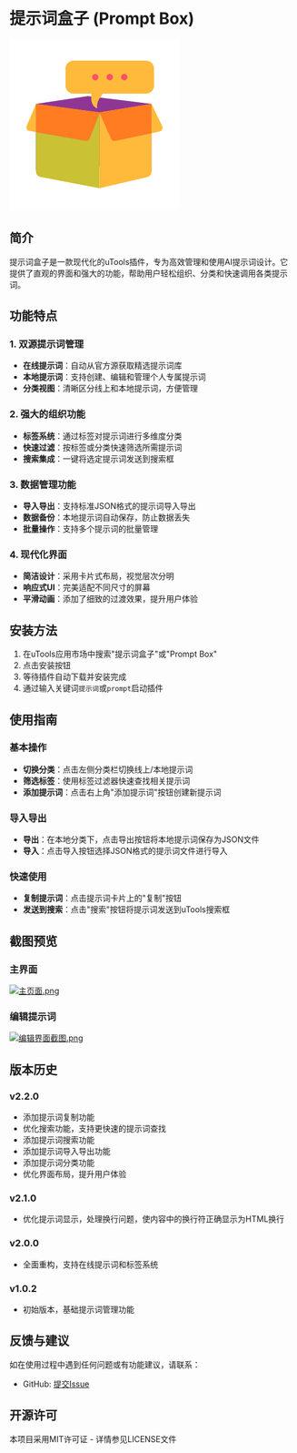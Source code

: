 # 提示词盒子 (Prompt Box)

![提示词盒子Logo](logo.png)

## 简介
提示词盒子是一款现代化的uTools插件，专为高效管理和使用AI提示词设计。它提供了直观的界面和强大的功能，帮助用户轻松组织、分类和快速调用各类提示词。

## 功能特点

### 1. 双源提示词管理
- **在线提示词**：自动从官方源获取精选提示词库
- **本地提示词**：支持创建、编辑和管理个人专属提示词
- **分类视图**：清晰区分线上和本地提示词，方便管理

### 2. 强大的组织功能
- **标签系统**：通过标签对提示词进行多维度分类
- **快速过滤**：按标签或分类快速筛选所需提示词
- **搜索集成**：一键将选定提示词发送到搜索框

### 3. 数据管理功能
- **导入导出**：支持标准JSON格式的提示词导入导出
- **数据备份**：本地提示词自动保存，防止数据丢失
- **批量操作**：支持多个提示词的批量管理

### 4. 现代化界面
- **简洁设计**：采用卡片式布局，视觉层次分明
- **响应式UI**：完美适配不同尺寸的屏幕
- **平滑动画**：添加了细致的过渡效果，提升用户体验

## 安装方法

1. 在uTools应用市场中搜索"提示词盒子"或"Prompt Box"
2. 点击安装按钮
3. 等待插件自动下载并安装完成
4. 通过输入关键词`提示词`或`prompt`启动插件

## 使用指南

### 基本操作
- **切换分类**：点击左侧分类栏切换线上/本地提示词
- **筛选标签**：使用标签过滤器快速查找相关提示词
- **添加提示词**：点击右上角"添加提示词"按钮创建新提示词

### 导入导出
- **导出**：在本地分类下，点击导出按钮将本地提示词保存为JSON文件
- **导入**：点击导入按钮选择JSON格式的提示词文件进行导入

### 快速使用
- **复制提示词**：点击提示词卡片上的"复制"按钮
- **发送到搜索**：点击"搜索"按钮将提示词发送到uTools搜索框

## 截图预览

### 主界面
[![主页面.png](https://imgtu.com/uploads/moz19bti/t-screenshot_2025-10-24_165508_710.webp)](https://imgtu.com/upload/moz19bti/screenshot_2025-10-24_165508_710)

### 编辑提示词
[![编辑界面截图.png](https://imgtu.com/uploads/mp3vcy0u/t-screenshot_2025-10-24_165528_788.webp)](https://imgtu.com/upload/mp3vcy0u/screenshot_2025-10-24_165528_788)

## 版本历史

### v2.2.0
- 添加提示词复制功能
- 优化搜索功能，支持更快速的提示词查找
- 添加提示词搜索功能
- 添加提示词导入导出功能
- 添加提示词分类功能
- 优化界面布局，提升用户体验

### v2.1.0
- 优化提示词显示，处理换行问题，使内容中的换行符正确显示为HTML换行

### v2.0.0
- 全面重构，支持在线提示词和标签系统

### v1.0.2
- 初始版本，基础提示词管理功能

## 反馈与建议
如在使用过程中遇到任何问题或有功能建议，请联系：
- GitHub: [提交Issue](https://github.com/bueryouth/prompt-box/issues)

## 开源许可
本项目采用MIT许可证 - 详情参见LICENSE文件